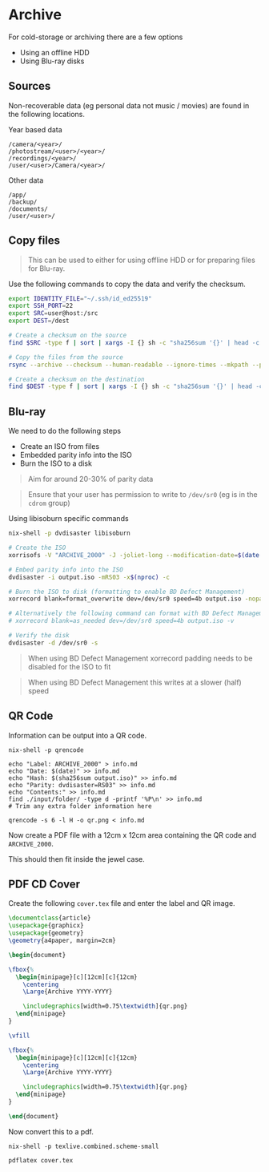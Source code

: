 <!--
SPDX-FileCopyrightText: Andrew Hayzen <ahayzen@gmail.com>

SPDX-License-Identifier: MPL-2.0
-->

# Archive

For cold-storage or archiving there are a few options

  * Using an offline HDD
  * Using Blu-ray disks

## Sources

Non-recoverable data (eg personal data not music / movies) are found in the following locations.

Year based data

```
/camera/<year>/
/photostream/<user>/<year>/
/recordings/<year>/
/user/<user>/Camera/<year>/
```

Other data

```
/app/
/backup/
/documents/
/user/<user>/
````

## Copy files

> This can be used to either for using offline HDD or for preparing files for Blu-ray.

Use the following commands to copy the data and verify the checksum.

```bash
export IDENTITY_FILE="~/.ssh/id_ed25519"
export SSH_PORT=22
export SRC=user@host:/src
export DEST=/dest

# Create a checksum on the source
find $SRC -type f | sort | xargs -I {} sh -c "sha256sum '{}' | head -c 64" | sha256sum

# Copy the files from the source
rsync --archive --checksum --human-readable --ignore-times --mkpath --partial --progress --rsh="ssh -i $IDENTITY_FILE -p $SSH_PORT" --rsync-path="sudo rsync" $SRC $DEST

# Create a checksum on the destination
find $DEST -type f | sort | xargs -I {} sh -c "sha256sum '{}' | head -c 64" | sha256sum
```

## Blu-ray

We need to do the following steps

  * Create an ISO from files
  * Embedded parity info into the ISO
  * Burn the ISO to a disk

> Aim for around 20-30% of parity data

> Ensure that your user has permission to write to `/dev/sr0` (eg is in the `cdrom` group)

Using libisoburn specific commands

```bash
nix-shell -p dvdisaster libisoburn

# Create the ISO
xorrisofs -V "ARCHIVE_2000" -J -joliet-long --modification-date=$(date +%Y%m%d%H%M%S%2N) -R -o output.iso /input/folder

# Embed parity info into the ISO
dvdisaster -i output.iso -mRS03 -x$(nproc) -c

# Burn the ISO to disk (formatting to enable BD Defect Management)
xorrecord blank=format_overwrite dev=/dev/sr0 speed=4b output.iso -nopad -v

# Alternatively the following command can format with BD Defect Management disabled
# xorrecord blank=as_needed dev=/dev/sr0 speed=4b output.iso -v

# Verify the disk
dvdisaster -d /dev/sr0 -s
```

> When using BD Defect Management xorrecord padding needs to be disabled for the ISO to fit

> When using BD Defect Management this writes at a slower (half) speed

## QR Code

Information can be output into a QR code.

```console
nix-shell -p qrencode

echo "Label: ARCHIVE_2000" > info.md
echo "Date: $(date)" >> info.md
echo "Hash: $(sha256sum output.iso)" >> info.md
echo "Parity: dvdisaster=RS03" >> info.md
echo "Contents:" >> info.md
find ./input/folder/ -type d -printf '%P\n' >> info.md
# Trim any extra folder information here

qrencode -s 6 -l H -o qr.png < info.md
```

Now create a PDF file with a 12cm x 12cm area containing the QR code and `ARCHIVE_2000`.

This should then fit inside the jewel case.

## PDF CD Cover

Create the following `cover.tex` file and enter the label and QR image.

```tex
\documentclass{article}
\usepackage{graphicx}
\usepackage{geometry}
\geometry{a4paper, margin=2cm}

\begin{document}

\fbox{%
  \begin{minipage}[c][12cm][c]{12cm}
    \centering
    \Large{Archive YYYY-YYYY}

    \includegraphics[width=0.75\textwidth]{qr.png}
  \end{minipage}
}

\vfill

\fbox{%
  \begin{minipage}[c][12cm][c]{12cm}
    \centering
    \Large{Archive YYYY-YYYY}

    \includegraphics[width=0.75\textwidth]{qr.png}
  \end{minipage}
}

\end{document}
```

Now convert this to a pdf.

```console
nix-shell -p texlive.combined.scheme-small

pdflatex cover.tex
```
